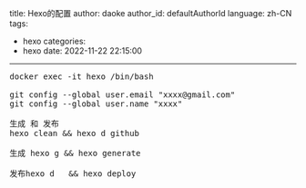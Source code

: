 title: Hexo的配置
author: daoke
author_id: defaultAuthorId
language: zh-CN
tags:
  - hexo
categories:
  - hexo
date: 2022-11-22 22:15:00
---
<pre class="EnlighterJSRAW" data-enlighter-language="md">
docker exec -it hexo /bin/bash 

git config --global user.email "xxxx@gmail.com"
git config --global user.name "xxxx"

生成 和 发布
hexo clean && hexo d github

生成 hexo g && hexo generate

发布hexo d   && hexo deploy